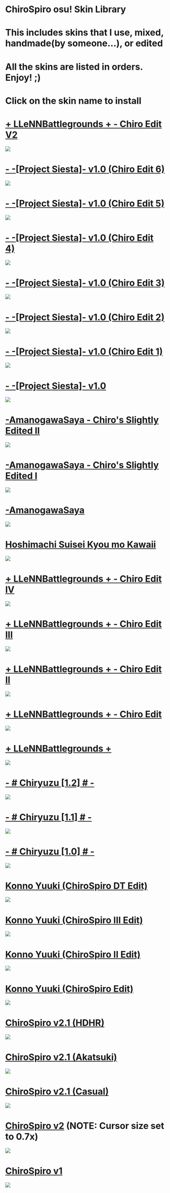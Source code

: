 # ChiroSpiro osu! Skin Library
# This includes skins that I use, mixed, handmade(by someone...), or edited
# All the skins are listed in orders. Enjoy! ;)
# Click on the skin name to install
# [+ LLeNNBattlegrounds + - Chiro Edit V2](https://drive.google.com/file/d/1lRxxGLqj2QakbSGNn8ogAhCYH7QZxGub/view?usp=drive_link)
![](https://cdn.discordapp.com/attachments/638321811179962395/1139920929019940874/screenshot2654.jpg)

# [- -[Project Siesta]- v1.0 (Chiro Edit 6)](https://drive.google.com/file/d/1pkCV6fr_X6Ik9s3s0wbJDMjayyM7zAp0/view?usp=drive_link)
![](https://cdn.discordapp.com/attachments/638321811179962395/1139922731161354311/screenshot2656.jpg)

# [- -[Project Siesta]- v1.0 (Chiro Edit 5)](https://drive.google.com/file/d/1j_ZVoYezXwuz3h6ctgpzKF5twIvrJUmc/view?usp=drive_link)
![](https://cdn.discordapp.com/attachments/638321811179962395/1139922730213458031/screenshot2655.jpg)

# [- -[Project Siesta]- v1.0 (Chiro Edit 4)](https://drive.google.com/file/d/1pVMBEKixeKuuQeFSxM11GCp9yKzY22oj/view?usp=sharing)
![](https://cdn.discordapp.com/attachments/638321811179962395/901062049457639454/screenshot2300.jpg)

# [- -[Project Siesta]- v1.0 (Chiro Edit 3)](https://drive.google.com/file/d/1CkD25OCCA_0JMEQmXYtAbW9Nz1RvOJ_l/view?usp=sharing)
![](https://cdn.discordapp.com/attachments/638321811179962395/901062044554498098/screenshot2299.jpg)

# [- -[Project Siesta]- v1.0 (Chiro Edit 2)](https://drive.google.com/file/d/1EkiB7-V9Esr6I5pybnEmxPj1uNjRrPnH/view?usp=sharing)
![](https://cdn.discordapp.com/attachments/638321811179962395/901062045028474880/screenshot2298.jpg)

# [- -[Project Siesta]- v1.0 (Chiro Edit 1)](https://drive.google.com/file/d/1AO70nfItrTFLtI-r_u4vqsX1PG3EX0VN/view?usp=sharing)
![](https://cdn.discordapp.com/attachments/638321811179962395/901062041241010206/screenshot2297.jpg)

# [- -[Project Siesta]- v1.0](https://www.reddit.com/r/OsuSkins/comments/ozlfq3/the_detective_is_already_dead_project_siesta_169/)
![](https://i.imgur.com/rK5dyI6.png)

# [-AmanogawaSaya - Chiro's Slightly Edited II](https://drive.google.com/file/d/1P3_0dSpAGETNzZxMGWG8qPpsBGeHC4Qd/view?usp=sharing)
![](https://cdn.discordapp.com/attachments/638321811179962395/853177141462302730/screenshot2176.jpg)

# [-AmanogawaSaya - Chiro's Slightly Edited I](https://drive.google.com/file/d/1Bu7v0jAjLpmhHS7pr8oncTeS-dSfe_ee/view?usp=sharing)
![](https://cdn.discordapp.com/attachments/638321811179962395/853178762078060554/screenshot2177.jpg)

# [-AmanogawaSaya](https://drive.google.com/open?id=1ISRJna3rHmjDRy__ACzwYn6ZdLlQjNKm)
![](https://skins.osuck.net/uploads/posts/2019-11/1574403471_screenshot7093.jpg)

# [Hoshimachi Suisei Kyou mo Kawaii](https://drive.google.com/file/d/1WNy4Gfghj3ZNGSdngv6chELNUZSKEDj9/view?usp=sharing)
![](https://skins.osuck.net/uploads/posts/2021-03/1617163797_screenshot9857.jpg)

# [+ LLeNNBattlegrounds + - Chiro Edit IV](https://drive.google.com/file/d/1ypyHevG0F-IBrt415lcsVPnqEvWX-oED/view?usp=sharing)
![](https://cdn.discordapp.com/attachments/638321811179962395/844788979895369739/screenshot2159.jpg)

# [+ LLeNNBattlegrounds + - Chiro Edit III](https://drive.google.com/file/d/11SvyzYKcZjELMNYVinvlk-ZVyqSdzEAM/view?usp=sharing)
![](https://cdn.discordapp.com/attachments/638321811179962395/752156487387709510/LLENN_Chiro_Edit_III.jpg)

# [+ LLeNNBattlegrounds + - Chiro Edit II](https://drive.google.com/file/d/1Auxdir2tA5voWDH97hi-a-h20hoskIZp/view?usp=sharing)
![](https://cdn.discordapp.com/attachments/638321811179962395/752156486020628490/LLENN_Chiro_Edit_II.jpg)

# [+ LLeNNBattlegrounds + - Chiro Edit](https://drive.google.com/file/d/15EPXL1dMnn9qW56WKpNASEsFap15aNl9/view?usp=sharing)
![](https://cdn.discordapp.com/attachments/638321811179962395/752156477795467264/LLENN_Chiro_Edit.jpg)

# [+ LLeNNBattlegrounds +](https://drive.google.com/file/d/1zt4h0Alt6-qF60jilVE5kTn5Scw0ZIYM/view?usp=sharing)
![](https://cdn.discordapp.com/attachments/638321811179962395/752156478059577405/LLENN_Vanilla.jpg)

# [-     # Chiryuzu [1.2] #     -](https://drive.google.com/file/d/1Fz2ArrvSwASRmrfpcR_QW6x5eqdA00Ip/view?usp=sharing)
![](https://cdn.discordapp.com/attachments/638321811179962395/752156484841898024/ChiRyuZU_1.2.jpg)

# [-     # Chiryuzu [1.1] #     -](https://drive.google.com/file/d/1Qbe5NVtfVOt_OZAtLeQ8vtFCCdudxyg2/view?usp=sharing)
![](https://cdn.discordapp.com/attachments/638321811179962395/752156482966913024/ChiRyuZU_1.1.jpg)

# [-     # Chiryuzu [1.0] #     -](https://drive.google.com/file/d/1cmQyr_9nievfhOgGaEJ-m4HxpaH033YJ/view?usp=sharing)
![](https://cdn.discordapp.com/attachments/638321811179962395/735861003845238885/screenshot1852.jpg)

# [Konno Yuuki (ChiroSpiro DT Edit)](https://drive.google.com/file/d/1sXn4_b0IDqfM7WnI_IY2Hui1rUQHqI6k/view?usp=sharing)
![](https://cdn.discordapp.com/attachments/638321811179962395/752156479901139024/Yuuki_Chiro_DT_Edit.jpg)

# [Konno Yuuki (ChiroSpiro III Edit)](https://drive.google.com/file/d/1r_dwcRR3AbZHj3lvnl9vT7Nm6fhVVqP-/view?usp=sharing)
![](https://cdn.discordapp.com/attachments/638321811179962395/752156481222082650/Yuuki_Chiro_Edit_III.jpg)

# [Konno Yuuki (ChiroSpiro II Edit)](https://drive.google.com/file/d/1CBy7dXIvEBpZ-hxlC1lYvXAxo1yff6YW/view?usp=sharing)
![](https://cdn.discordapp.com/attachments/638321811179962395/734335392593215631/screenshot1823.jpg)

# [Konno Yuuki (ChiroSpiro Edit)](https://drive.google.com/open?id=1TglfuURS4VvbvS9C_Y6gz2bhhUq-K8WE)
![](https://i.imgur.com/6ZQJkUT.jpg)

# [ChiroSpiro v2.1 (HDHR)](https://yurikiosu.s-ul.eu/0qQ18Kv0)
![](https://i.imgur.com/4VYUyBb.jpg)
 
# [ChiroSpiro v2.1 (Akatsuki)](https://yurikiosu.s-ul.eu/AKzMsrz7)
![](https://i.imgur.com/ui7gSr6.jpg)

# [ChiroSpiro v2.1 (Casual)](https://yurikiosu.s-ul.eu/N4o8tini)
![](https://i.imgur.com/3F70Udm.jpg)

# [ChiroSpiro v2](https://yurikiosu.s-ul.eu/GSF0qZrf) (NOTE: Cursor size set to 0.7x)
![](https://i.imgur.com/fOqrO75.jpg)

# [ChiroSpiro v1](https://yurikiosu.s-ul.eu/HCLCFmLv)
![](https://i.imgur.com/y80rp6u.jpg)
